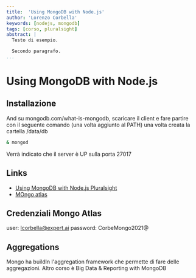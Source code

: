 ```yaml
---
title:  'Using MongoDB with Node.js'
author: 'Lorenzo Corbella'
keywords: [nodejs, mongodb]
tags: [corso, pluralsight]
abstract: |
  Testo di esempio.

  Secondo paragrafo.
...
```


# Using MongoDB with Node.js

## Installazione
And su mongodb.com/what-is-mongodb, scaricare il client e fare partire con il seguente comando (una volta aggiunto al PATH) una volta creata la cartella /data/db

```bash
& mongod
```
Verrà indicato che il server è UP sulla porta 27017

## Links
- [Using MongoDB with Node.js Pluralsight](https://app.pluralsight.com/library/courses/mongodb-nodejs/table-of-contents)
- [MOngo atlas](https://cloud.mongodb.com/v2/6178001e61f3016e0ad7444a#metrics/replicaSet/6178031e1dc73d31b31ee401/explorer/testDB/libri/find)

## Credenziali Mongo Atlas
user: lcorbella@expert.ai
password: CorbeMongo2021@

## Aggregations
Mongo ha buildIn l'aggregation framework che permette di fare delle aggregazioni.
Altro corso è Big Data & Reporting with MongoDB